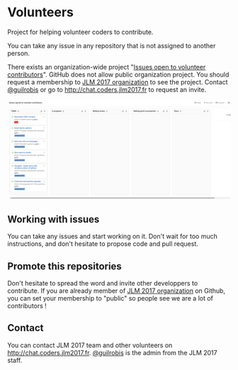 # Volunteers

Project for helping volunteer coders to contribute.

You can take any issue in any repository that is not assigned to another person.

There exists an organization-wide project "[Issues open to volunteer contributors](https://github.com/orgs/jlm2017/projects/2)". GitHub does not allow public organization project. You should request a membership to [JLM 2017 organization](https://github.com/jlm2017) to see the project. Contact [@guilrobis](https://twitter.com/guilrobis) or go to http://chat.coders.jlm2017.fr to request an invite.

![Project screenshort](project_screenshot.png)


## Working with issues

You can take any issues and start working on it. Don't wait for too much instructions, and don't hesitate to propose code and pull request.

## Promote this repositories

Don't hesitate to spread the word and invite other developpers to contribute. If you are already member of [JLM 2017 organization](https://github.com/jlm2017) on Github, you can set your membership to "public" so people see we are a lot of contributors !

## Contact

You can contact JLM 2017 team and other volunteers on http://chat.coders.jlm2017.fr. [@guilrobis](https://twitter.com/guilrobis) is the admin from the JLM 2017 staff.
